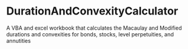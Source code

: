 # DurationAndConvexityCalculator
A VBA and excel workbook that calculates the Macaulay and Modified durations and convexities for bonds, stocks, level perpetuities, and annutities
